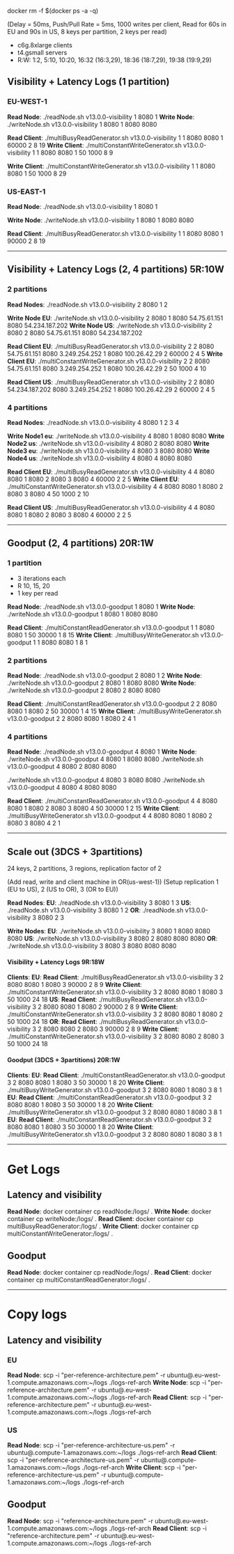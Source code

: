
docker rm -f $(docker ps -a -q)

(Delay = 50ms, Push/Pull Rate = 5ms, 1000 writes per client, Read for 60s in EU and 90s in US, 8 keys per partition, 2 keys per read)
- c6g.8xlarge clients
- t4.gsmall servers
- R:W: 1:2, 5:10, 10:20, 16:32 (16:3,29), 18:36 (18:7,29), 19:38 (19:9,29)

## Visibility + Latency Logs (1 partition)

### EU-WEST-1
**Read Node**: ./readNode.sh v13.0.0-visibility 1 8080 1
**Write Node**: ./writeNode.sh v13.0.0-visibility 1 8080 1 8080 <read-eu-ip> 8080 <read-us-ip>

**Read Client**: ./multiBusyReadGenerator.sh v13.0.0-visibility 1 1 8080 <read-eu-ip> 8080 <write-ip1> 1 60000 2 8 19
**Write Client**: ./multiConstantWriteGenerator.sh v13.0.0-visibility 1 1 8080 <read-eu-ip> 8080 <write-ip1> 1 50 1000 8 9

**Write Client**: ./multiConstantWriteGenerator.sh v13.0.0-visibility 1 1 8080 <read-eu-ip> 8080 <write-ip1> 1 50 1000 8 29


### US-EAST-1
**Read Node**: ./readNode.sh v13.0.0-visibility 1 8080 1

**Write Node**: ./writeNode.sh v13.0.0-visibility 1 8080 1 8080 <read-eu-ip> 8080 <read-us-ip>

**Read Client**: ./multiBusyReadGenerator.sh v13.0.0-visibility 1 1 8080 <read-us-ip> 8080 <write-ip1> 1 90000 2 8 19

---

## Visibility + Latency Logs (2, 4 partitions) 5R:10W
### 2 partitions
**Read Nodes**: ./readNode.sh v13.0.0-visibility 2 8080 1 2

**Write Node EU**: ./writeNode.sh v13.0.0-visibility 2 8080 1 8080 54.75.61.151 8080 54.234.187.202
**Write Node US**: ./writeNode.sh v13.0.0-visibility 2 8080 2 8080 54.75.61.151 8080 54.234.187.202

**Read Client EU**: ./multiBusyReadGenerator.sh v13.0.0-visibility 2 2 8080 54.75.61.151 8080 3.249.254.252 1 8080 100.26.42.29 2 60000 2 4 5
**Write Client EU**: ./multiConstantWriteGenerator.sh v13.0.0-visibility 2 2 8080 54.75.61.151 8080 3.249.254.252 1 8080 100.26.42.29 2 50 1000 4 10

**Read Client US**: ./multiBusyReadGenerator.sh v13.0.0-visibility 2 2 8080 54.234.187.202 8080 3.249.254.252 1 8080 100.26.42.29 2 60000 2 4 5

### 4 partitions
**Read Nodes**: ./readNode.sh v13.0.0-visibility 4 8080 1 2 3 4

**Write Node1 eu**: ./writeNode.sh v13.0.0-visibility 4 8080 1 8080 <read-eu-ip> 8080 <read-us-ip>
**Write Node2 us**: ./writeNode.sh v13.0.0-visibility 4 8080 2 8080 <read-eu-ip> 8080 <read-us-ip>
**Write Node3 eu**: ./writeNode.sh v13.0.0-visibility 4 8080 3 8080 <read-eu-ip> 8080 <read-us-ip>
**Write Node4 us**: ./writeNode.sh v13.0.0-visibility 4 8080 4 8080 <read-eu-ip> 8080 <read-us-ip>

**Read Client EU**: ./multiBusyReadGenerator.sh v13.0.0-visibility 4 4 8080 <read-eu-ip> 8080 <write-ip1> 1 8080 <write-ip2> 2 8080 <write-node-3> 3 8080 <write-node-4> 4 60000 2 2 5
**Write Client EU**: ./multiConstantWriteGenerator.sh v13.0.0-visibility 4 4 8080 <read-eu-ip> 8080 <write-ip1> 1 8080 <write-ip2> 2 8080 <write-node-3> 3 8080 <write-node-4> 4 50 1000 2 10

**Read Client US**: ./multiBusyReadGenerator.sh v13.0.0-visibility 4 4 8080 <read-us-ip> 8080 <write-ip1> 1 8080 <write-ip2> 2 8080 <write-node-3> 3 8080 <write-node-4> 4 60000 2 2 5

---

## Goodput (2, 4 partitions) 20R:1W
### 1 partition
- 3 iterations each
- R 10, 15, 20
- 1 key per read

**Read Node**: ./readNode.sh v13.0.0-goodput 1 8080 1
**Write Node**: ./writeNode.sh v13.0.0-goodput 1 8080 1 8080 <read-eu-ip> 8080 <read-us-ip>

**Read Client**: ./multiConstantReadGenerator.sh v13.0.0-goodput 1 1 8080 <read-eu-ip> 8080 <write-ip1> 1 50 30000 1 8 15
**Write Client**: ./multiBusyWriteGenerator.sh v13.0.0-goodput 1 1 8080 <read-eu-ip> 8080 <write-ip1> 1 8 1

### 2 partitions
**Read Node**: ./readNode.sh v13.0.0-goodput 2 8080 1 2
**Write Node**: ./writeNode.sh v13.0.0-goodput 2 8080 1 8080 <read-eu-ip> 8080 <read-us-ip>
**Write Node**: ./writeNode.sh v13.0.0-goodput 2 8080 2 8080 <read-eu-ip> 8080 <read-us-ip>

**Read Client**: ./multiConstantReadGenerator.sh v13.0.0-goodput 2 2 8080 <read-eu-ip> 8080 <write-ip1> 1 8080 <write-ip2> 2 50 30000 1 4 15
**Write Client**: ./multiBusyWriteGenerator.sh v13.0.0-goodput 2 2 8080 <read-eu-ip> 8080 <write-ip1> 1 8080 <write-ip2> 2 4 1

### 4 partitions
**Read Node**: ./readNode.sh v13.0.0-goodput 4 8080 1
**Write Node**: 
./writeNode.sh v13.0.0-goodput 4 8080 1 8080 <read-eu-ip> 8080 <read-us-ip>
./writeNode.sh v13.0.0-goodput 4 8080 2 8080 <read-eu-ip> 8080 <read-us-ip>

./writeNode.sh v13.0.0-goodput 4 8080 3 8080 <read-eu-ip> 8080 <read-us-ip>
./writeNode.sh v13.0.0-goodput 4 8080 4 8080 <read-eu-ip> 8080 <read-us-ip>

**Read Client**: ./multiConstantReadGenerator.sh v13.0.0-goodput 4 4 8080 <read-eu-ip> 8080 <write-ip1> 1 8080 <write-ip2> 2 8080 <write-ip3> 3 8080 <write-ip4> 4 50 30000 1 2 15
**Write Client**: ./multiBusyWriteGenerator.sh v13.0.0-goodput 4 4 8080 <read-eu-ip> 8080 <write-ip1> 1 8080 <write-ip2> 2 8080 <write-ip3> 3 8080 <write-ip4> 4 2 1

---

## Scale out (3DCS + 3partitions) 
24 keys, 2 partitions, 3 regions, replication factor of 2

(Add read, write and client machine in OR(us-west-1))
(Setup replication 1 (EU to US), 2 (US to OR), 3 (OR to EU))

**Read Nodes**: 
    **EU**: ./readNode.sh v13.0.0-visibility 3 8080 1 3
    **US**: ./readNode.sh v13.0.0-visibility 3 8080 1 2
    **OR**: ./readNode.sh v13.0.0-visibility 3 8080 2 3

**Write Nodes**:
    **EU**: ./writeNode.sh v13.0.0-visibility 3 8080 1 8080 <read-eu-ip> 8080 <read-us-ip> 8080 <read-or-ip>
    **US**: ./writeNode.sh v13.0.0-visibility 3 8080 2 8080 <read-eu-ip> 8080 <read-us-ip> 8080 <read-or-ip>
    **OR**: ./writeNode.sh v13.0.0-visibility 3 8080 3 8080 <read-eu-ip> 8080 <read-us-ip> 8080 <read-or-ip>

#### Visibility + Latency Logs 9R:18W
**Clients**:
    **EU**: 
        **Read Client**: ./multiBusyReadGenerator.sh v13.0.0-visibility 3 2 8080 <read-eu-ip> 8080 <write-ip1> 1 8080 <write-ip3> 3 90000 2 8 9
        **Write Client**: ./multiConstantWriteGenerator.sh v13.0.0-visibility 3 2 8080 <read-eu-ip> 8080 <write-ip1> 1 8080 <write-ip3> 3 50 1000 24 18
    **US**: 
        **Read Client**: ./multiBusyReadGenerator.sh v13.0.0-visibility 3 2 8080 <read-us-ip> 8080 <write-ip1> 1 8080 <write-ip2> 2 90000 2 8 9
        **Write Client**: ./multiConstantWriteGenerator.sh v13.0.0-visibility 3 2 8080 <read-us-ip> 8080 <write-ip1> 1 8080 <write-ip2> 2 50 1000 24 18
    **OR**:
        **Read Client**: ./multiBusyReadGenerator.sh v13.0.0-visibility 3 2 8080 <read-or-ip> 8080 <write-ip2> 2 8080 <write-ip3> 3 90000 2 8 9
        **Write Client**: ./multiConstantWriteGenerator.sh v13.0.0-visibility 3 2 8080 <read-or-ip> 8080 <write-ip2> 2 8080 <write-ip3> 3 50 1000 24 18

#### Goodput (3DCS + 3partitions) 20R:1W
**Clients**:
    **EU**:
        **Read Client**: ./multiConstantReadGenerator.sh v13.0.0-goodput 3 2 8080 <read-eu-ip> 8080 <write-ip1> 1 8080 <write-ip3> 3 50 30000 1 8 20
        **Write Client**: ./multiBusyWriteGenerator.sh v13.0.0-goodput 3 2 8080 <read-eu-ip> 8080 <write-ip1> 1 8080 <write-ip3> 3 8 1
    **EU**:
        **Read Client**: ./multiConstantReadGenerator.sh v13.0.0-goodput 3 2 8080 <read-eu-ip> 8080 <write-ip1> 1 8080 <write-ip3> 3 50 30000 1 8 20
        **Write Client**: ./multiBusyWriteGenerator.sh v13.0.0-goodput 3 2 8080 <read-eu-ip> 8080 <write-ip1> 1 8080 <write-ip3> 3 8 1
    **EU**:
        **Read Client**: ./multiConstantReadGenerator.sh v13.0.0-goodput 3 2 8080 <read-eu-ip> 8080 <write-ip1> 1 8080 <write-ip3> 3 50 30000 1 8 20
        **Write Client**: ./multiBusyWriteGenerator.sh v13.0.0-goodput 3 2 8080 <read-eu-ip> 8080 <write-ip1> 1 8080 <write-ip3> 3 8 1

---

# Get Logs
## Latency and visibility
**Read Node**: docker container cp readNode:/logs/ .
**Write Node**: docker container cp writeNode:/logs/ .
**Read Client**: docker container cp multiBusyReadGenerator:/logs/ .
**Write Client**: docker container cp multiConstantWriteGenerator:/logs/ .

## Goodput
**Read Node**: docker container cp readNode:/logs/ .
**Read Client**: docker container cp multiConstantReadGenerator:/logs/ .

---
# Copy logs
## Latency and visibility
### EU
**Read Node**: scp -i "per-reference-architecture.pem" -r ubuntu@<read-eu-ip>.eu-west-1.compute.amazonaws.com:~/logs ./logs-ref-arch
**Write Node**: scp -i "per-reference-architecture.pem" -r ubuntu@<write-eu-ip>.eu-west-1.compute.amazonaws.com:~/logs ./logs-ref-arch
**Read Client**: scp -i "per-reference-architecture.pem" -r ubuntu@<read-client-eu-ip>.eu-west-1.compute.amazonaws.com:~/logs ./logs-ref-arch

### US
**Read Node**: scp -i "per-reference-architecture-us.pem" -r ubuntu@<read-eu-ip>.compute-1.amazonaws.com:~/logs ./logs-ref-arch
**Read Client**: scp -i "per-reference-architecture-us.pem" -r ubuntu@<read-client-us-ip>.compute-1.amazonaws.com:~/logs ./logs-ref-arch
**Write Client**: scp -i "per-reference-architecture-us.pem" -r ubuntu@<write-client-us-ip>.compute-1.amazonaws.com:~/logs ./logs-ref-arch

## Goodput
**Read Node**: scp -i "reference-architecture.pem" -r ubuntu@<read-eu-dns>.eu-west-1.compute.amazonaws.com:~/logs ./logs-ref-arch
**Read Client**: scp -i "reference-architecture.pem" -r ubuntu@<read-client-eu-dns>.eu-west-1.compute.amazonaws.com:~/logs ./logs-ref-arch
